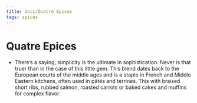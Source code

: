 ```yaml
---
title: docs/Quatre Epices
tags: spices
---
```


# Quatre Epices
- There’s a saying, simplicity is the ultimate in sophistication. Never is that truer than in the case of this little gem. This blend dates back to the European courts of the middle ages and is a staple in French and Middle Eastern kitchens, often used in pâtés and terrines. This with braised short ribs, rubbed salmon, roasted carrots or baked cakes and muffins for complex flavor.